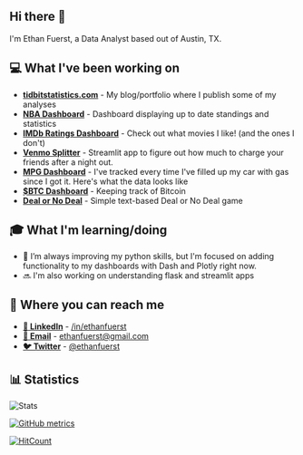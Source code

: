 ## Hi there 👋

I'm Ethan Fuerst, a Data Analyst based out of Austin, TX.

## 💻 What I've been working on

* **[tidbitstatistics.com](https://www.tidbitstatistics.com)** - My blog/portfolio where I publish some of my analyses
* **[NBA Dashboard](https://tidbitstatistics.com/nba-dashboard/)** - Dashboard displaying up to date standings and statistics
* **[IMDb Ratings Dashboard](https://tidbitstatistics.com/imdb-ratings-dashboard/)** - Check out what movies I like! (and the ones I don't)
* **[Venmo Splitter](https://tidbitstatistics.com/venmo-splitter/)** - Streamlit app to figure out how much to charge your friends after a night out.
* **[MPG Dashboard](https://tidbitstatistics.com/mpg-dashboard/)** - I've tracked every time I've filled up my car with gas since I got it. Here's what the data looks like 
* **[$BTC Dashboard](https://tidbitstatistics.com/bitcoin-dashboard/)** - Keeping track of Bitcoin
* **[Deal or No Deal](https://github.com/ethanfuerst/deal-or-no-deal)** - Simple text-based Deal or No Deal game

## 🎓 What I'm learning/doing

* 🌱 I’m always improving my python skills, but I'm focused on adding functionality to my dashboards with Dash and Plotly right now.
* 🔜 I'm also working on understanding flask and streamlit apps

## 📣 Where you can reach me

* **[💼 LinkedIn](https://www.linkedin.com/in/ethanfuerst)** - [/in/ethanfuerst](https://www.linkedin.com/in/ethanfuerst)
* **[📧 Email](mailto:ethanfuerst@gmail.com)** -  [ethanfuerst@gmail.com](mailto:ethanfuerst@gmail.com)
* **[🐦 Twitter](https://twitter.com/ethanfuerst)** - [@ethanfuerst](https://twitter.com/ethanfuerst)

## 📊 Statistics

![Stats](https://github-readme-stats.vercel.app/api?username=ethanfuerst&show_icons=true)

[![GitHub metrics](https://metrics.lecoq.io/ethanfuerst?base.community=0&base.repositories=0&base.metadata=0)](https://github.com/lowlighter/metrics)

[![HitCount](https://hits.dwyl.com/ethanfuerst/ethanfuerst.svg)](http://hits.dwyl.com/ethanfuerst/ethanfuerst)

